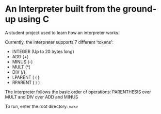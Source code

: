 # An Interpreter built from the ground-up using C
A student project used to learn how an interpreter works.

Currently, the interpreter supports 7 different 'tokens':
- INTEGER (Up to 20 bytes long)
- ADD (+)
- MINUS (-)
- MULT (*)
- DIV (/)
- LPARENT ( ( )
- RPARENT ( ) )

The interpreter follows the basic order of operations:
PARENTHESIS over MULT and DIV over ADD and MINUS

To run, enter the root directory:
`make`
